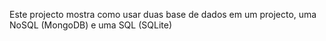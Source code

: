 Este projecto mostra como usar duas base de dados em um projecto, uma NoSQL (MongoDB) e uma SQL (SQLite)
